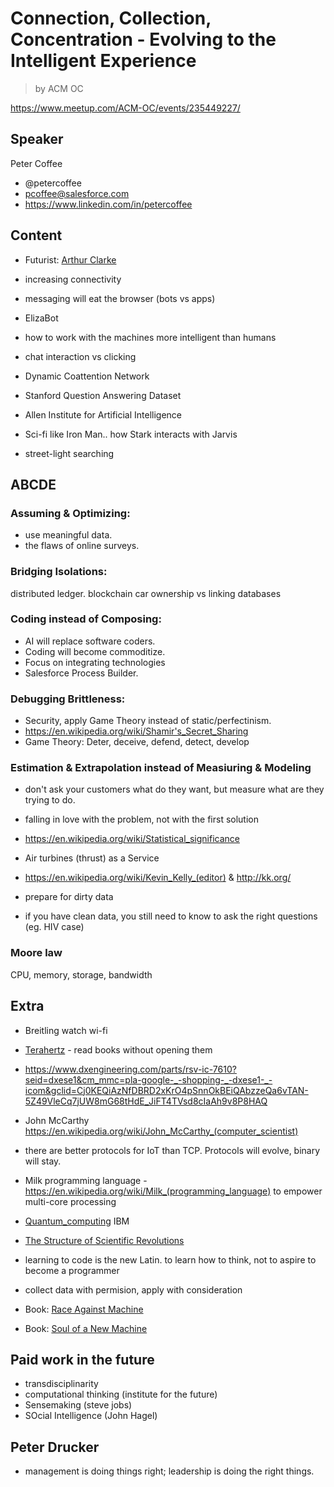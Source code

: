# Connection, Collection, Concentration - Evolving to the Intelligent Experience

> by ACM OC

https://www.meetup.com/ACM-OC/events/235449227/

## Speaker

Peter Coffee

- @petercoffee
- pcoffee@salesforce.com
- https://www.linkedin.com/in/petercoffee

## Content

- Futurist: [Arthur Clarke](https://en.wikipedia.org/wiki/Arthur_C._Clarke)
- increasing connectivity
- messaging will eat the browser (bots vs apps)
- ElizaBot
- how to work with the machines more intelligent than humans
- chat interaction vs clicking
- Dynamic Coattention Network
- Stanford Question Answering Dataset
- Allen Institute for Artificial Intelligence
- Sci-fi like Iron Man.. how Stark interacts with Jarvis

- street-light searching

## ABCDE

### Assuming & Optimizing: 

- use meaningful data. 
- the flaws of online surveys.

### Bridging Isolations: 

distributed ledger. blockchain car ownership vs linking databases

### Coding instead of Composing: 
- AI will replace software coders. 
- Coding will become commoditize. 
- Focus on integrating technologies
- Salesforce Process Builder.

### Debugging Brittleness: 
- Security, apply Game Theory instead of static/perfectinism.
- https://en.wikipedia.org/wiki/Shamir's_Secret_Sharing 
- Game Theory: Deter, deceive, defend, detect, develop

### Estimation & Extrapolation instead of Measiuring & Modeling
- don't ask your customers what do they want, but measure what are they trying to do.
- falling in love with the problem, not with the first solution

- https://en.wikipedia.org/wiki/Statistical_significance
- Air turbines (thrust) as a Service
- https://en.wikipedia.org/wiki/Kevin_Kelly_(editor) & http://kk.org/
- prepare for dirty data
- if you have clean data, you still need to know to ask the right questions (eg. HIV case)


### Moore law
CPU, memory, storage, bandwidth

## Extra
- Breitling watch wi-fi
- [Terahertz](http://www.ibtimes.com/mit-georgia-tech-develop-system-read-closed-books-using-terahertz-radiation-2414140) - read books without opening them
- https://www.dxengineering.com/parts/rsv-ic-7610?seid=dxese1&cm_mmc=pla-google-_-shopping-_-dxese1-_-icom&gclid=Cj0KEQiAzNfDBRD2xKrO4pSnnOkBEiQAbzzeQa6vTAN-5Z49VleCq7jUW8mG68tHdE_JiFT4TVsd8cIaAh9v8P8HAQ
- John McCarthy https://en.wikipedia.org/wiki/John_McCarthy_(computer_scientist)
- there are better protocols for IoT than TCP. Protocols will evolve, binary will stay.
- Milk programming language - https://en.wikipedia.org/wiki/Milk_(programming_language)  to empower multi-core processing 
- [Quantum_computing](https://en.wikipedia.org/wiki/Quantum_computing) IBM
- [The Structure of Scientific Revolutions](https://en.wikipedia.org/wiki/The_Structure_of_Scientific_Revolutions) 
- learning to code is the new Latin. to learn how to think, not to aspire to become a programmer

- collect data with permision, apply with consideration
- Book: [Race Against Machine](https://www.amazon.com/Race-Against-Machine-Accelerating-Productivity-ebook/dp/B005WTR4ZI)
- Book: [Soul of a New Machine](https://www.amazon.com/Soul-New-Machine-Tracy-Kidder/dp/0316491977)

## Paid work in the future

- transdisciplinarity
- computational thinking (institute for the future)
- Sensemaking (steve jobs)
- SOcial Intelligence (John Hagel)

## Peter Drucker
- management is doing things right; leadership is doing the right things.

